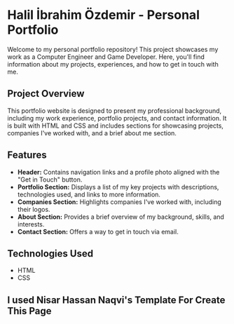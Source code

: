 # Halil İbrahim Özdemir - Personal Portfolio

Welcome to my personal portfolio repository! This project showcases my work as a Computer Engineer and Game Developer. Here, you'll find information about my projects, experiences, and how to get in touch with me.

## Project Overview

This portfolio website is designed to present my professional background, including my work experience, portfolio projects, and contact information. It is built with HTML and CSS and includes sections for showcasing projects, companies I've worked with, and a brief about me section.

## Features

- **Header:** Contains navigation links and a profile photo aligned with the "Get in Touch" button.
- **Portfolio Section:** Displays a list of my key projects with descriptions, technologies used, and links to more information.
- **Companies Section:** Highlights companies I've worked with, including their logos.
- **About Section:** Provides a brief overview of my background, skills, and interests.
- **Contact Section:** Offers a way to get in touch via email.

## Technologies Used

- HTML
- CSS


## I used Nisar Hassan Naqvi's Template For Create This Page 
